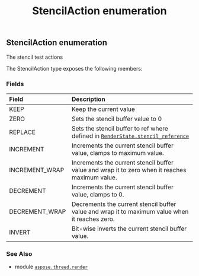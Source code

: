 ﻿---
title: StencilAction enumeration
second_title: Aspose.3D for Python via .NET API References
description: 
type: docs
weight: 530
url: /python-net/aspose.threed.render/stencilaction/
is_root: false
---

## StencilAction enumeration

The stencil test actions



The StencilAction type exposes the following members:

### Fields
| Field | Description |
| :- | :- |
| KEEP | Keep the current value |
| ZERO | Sets the stencil buffer value to 0 |
| REPLACE | Sets the stencil buffer to ref where defined in [`RenderState.stencil_reference`](/3d/python-net/aspose.threed.render/renderstate#stencil_reference) |
| INCREMENT | Increments the current stencil buffer value, clamps to maximum value. |
| INCREMENT_WRAP | Increments the current stencil buffer value and wrap it to zero when it reaches maximum value. |
| DECREMENT | Increments the current stencil buffer value, clamps to 0. |
| DECREMENT_WRAP | Decrements the current stencil buffer value and wrap it to maximum value when it reaches zero. |
| INVERT | Bit-wise inverts the current stencil buffer value. |



### See Also
* module [`aspose.threed.render`](..)
